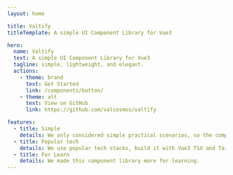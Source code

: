 ```yaml
---
layout: home

title: Valtify
titleTemplate: A simple UI Component Library for Vue3

hero:
  name: Valtify
  text: A simple UI Component Library for Vue3
  tagline: simple, lightweight, and elegant.
  actions:
    - theme: brand
      text: Get Started
      link: /components/button/
    - theme: alt
      text: View on GitHub
      link: https://github.com/valcosmos/valtify

features:
  - title: Simple
    details: We only considered simple practical scenarios, so the components will not be complicated.
  - title: Popular tech
    details: We use popular tech stacks, build it with Vue3 TSX and Tailwind CSS.
  - title: For Learn
    details: We made this component library more for learning.
---
```

